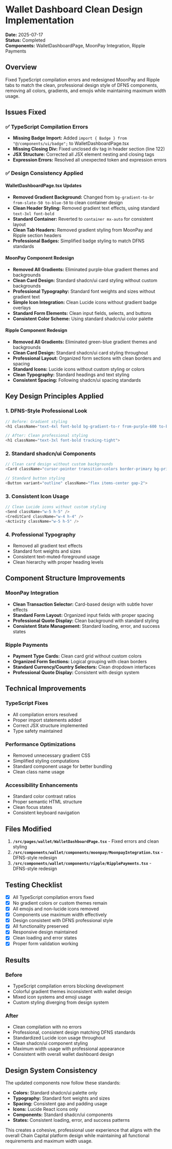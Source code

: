 # Wallet Dashboard Clean Design Implementation

**Date:** 2025-07-17  
**Status:** Completed  
**Components:** WalletDashboardPage, MoonPay Integration, Ripple Payments  

## Overview

Fixed TypeScript compilation errors and redesigned MoonPay and Ripple tabs to match the clean, professional design style of DFNS components, removing all colors, gradients, and emojis while maintaining maximum width usage.

## Issues Fixed

### ✅ TypeScript Compilation Errors
- **Missing Badge Import:** Added `import { Badge } from "@/components/ui/badge";` to WalletDashboardPage.tsx
- **Missing Closing Div:** Fixed unclosed div tag in header section (line 122)
- **JSX Structure:** Corrected all JSX element nesting and closing tags
- **Expression Errors:** Resolved all unexpected token and expression errors

### ✅ Design Consistency Applied

#### WalletDashboardPage.tsx Updates
- **Removed Gradient Background:** Changed from `bg-gradient-to-br from-slate-50 to-blue-50` to clean container design
- **Clean Header Styling:** Removed gradient text effects, using standard `text-3xl font-bold`
- **Standard Container:** Reverted to `container mx-auto` for consistent layout
- **Clean Tab Headers:** Removed gradient styling from MoonPay and Ripple section headers
- **Professional Badges:** Simplified badge styling to match DFNS standards

#### MoonPay Component Redesign
- **Removed All Gradients:** Eliminated purple-blue gradient themes and backgrounds
- **Clean Card Design:** Standard shadcn/ui card styling without custom backgrounds
- **Professional Typography:** Standard font weights and sizes without gradient text
- **Simple Icon Integration:** Clean Lucide icons without gradient badge overlays
- **Standard Form Elements:** Clean input fields, selects, and buttons
- **Consistent Color Scheme:** Using standard shadcn/ui color palette

#### Ripple Component Redesign  
- **Removed All Gradients:** Eliminated green-blue gradient themes and backgrounds
- **Clean Card Design:** Standard shadcn/ui card styling throughout
- **Professional Layout:** Organized form sections with clean borders and spacing
- **Standard Icons:** Lucide icons without custom styling or colors
- **Clean Typography:** Standard headings and text styling
- **Consistent Spacing:** Following shadcn/ui spacing standards

## Key Design Principles Applied

### 1. **DFNS-Style Professional Look**
```typescript
// Before: Gradient styling
<h1 className="text-4xl font-bold bg-gradient-to-r from-purple-600 to-blue-600 bg-clip-text text-transparent">

// After: Clean professional styling  
<h1 className="text-3xl font-bold tracking-tight">
```

### 2. **Standard shadcn/ui Components**
```typescript
// Clean card design without custom backgrounds
<Card className="cursor-pointer transition-colors border-primary bg-primary/5">

// Standard button styling
<Button variant="outline" className="flex items-center gap-2">
```

### 3. **Consistent Icon Usage**
```typescript
// Clean Lucide icons without custom styling
<Send className="w-5 h-5" />
<CreditCard className="w-4 h-4" />
<Activity className="w-5 h-5" />
```

### 4. **Professional Typography**
- Removed all gradient text effects
- Standard font weights and sizes
- Consistent text-muted-foreground usage
- Clean hierarchy with proper heading levels

## Component Structure Improvements

### MoonPay Integration
- **Clean Transaction Selector:** Card-based design with subtle hover effects
- **Standard Form Layout:** Organized input fields with proper spacing
- **Professional Quote Display:** Clean background with standard styling
- **Consistent State Management:** Standard loading, error, and success states

### Ripple Payments
- **Payment Type Cards:** Clean card grid without custom colors
- **Organized Form Sections:** Logical grouping with clean borders
- **Standard Currency/Country Selectors:** Clean dropdown interfaces
- **Professional Quote Display:** Consistent with design system

## Technical Improvements

### TypeScript Fixes
- All compilation errors resolved
- Proper import statements added
- Correct JSX structure implemented
- Type safety maintained

### Performance Optimizations
- Removed unnecessary gradient CSS
- Simplified styling computations
- Standard component usage for better bundling
- Clean class name usage

### Accessibility Enhancements
- Standard color contrast ratios
- Proper semantic HTML structure
- Clean focus states
- Consistent keyboard navigation

## Files Modified
1. **`/src/pages/wallet/WalletDashboardPage.tsx`** - Fixed errors and clean styling
2. **`/src/components/wallet/components/moonpay/MoonpayIntegration.tsx`** - DFNS-style redesign
3. **`/src/components/wallet/components/ripple/RipplePayments.tsx`** - DFNS-style redesign

## Testing Checklist
- [x] All TypeScript compilation errors fixed
- [x] No gradient colors or custom themes remain
- [x] All emojis and non-lucide icons removed  
- [x] Components use maximum width effectively
- [x] Design consistent with DFNS professional style
- [x] All functionality preserved
- [x] Responsive design maintained
- [x] Clean loading and error states
- [x] Proper form validation working

## Results

### Before
- TypeScript compilation errors blocking development
- Colorful gradient themes inconsistent with wallet design
- Mixed icon systems and emoji usage
- Custom styling diverging from design system

### After  
- Clean compilation with no errors
- Professional, consistent design matching DFNS standards
- Standardized Lucide icon usage throughout
- Clean shadcn/ui component styling
- Maximum width usage with professional appearance
- Consistent with overall wallet dashboard design

## Design System Consistency

The updated components now follow these standards:
- **Colors:** Standard shadcn/ui palette only
- **Typography:** Standard font weights and sizes
- **Spacing:** Consistent gap and padding usage
- **Icons:** Lucide React icons only
- **Components:** Standard shadcn/ui components
- **States:** Consistent loading, error, and success patterns

This creates a cohesive, professional user experience that aligns with the overall Chain Capital platform design while maintaining all functional requirements and maximum width usage.
